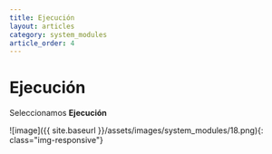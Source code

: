 ```yaml
---
title: Ejecución
layout: articles
category: system_modules
article_order: 4
---
```

# Ejecución

Seleccionamos **Ejecución**

![image]({{ site.baseurl }}/assets/images/system_modules/18.png){: class="img-responsive"}
